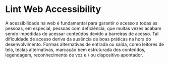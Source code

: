 # Lint Web Accessibility

A acessibilidade na web é fundamental para garantir o acesso a todas as pessoas, em especial, pessoas com deficiência, que muitas vezes acabam sendo impedidas de acessar conteúdos devido a barreiras de acesso. Tal dificuldade de acesso deriva da ausência de boas práticas na hora do desenvolvimento. 
Formas alternativas de entrada ou saída, como leitores de tela, teclas alternativas, marcação bem estruturada dos conteúdos, legendagem, reconhecimento de voz e / ou dispositivo apontador.
